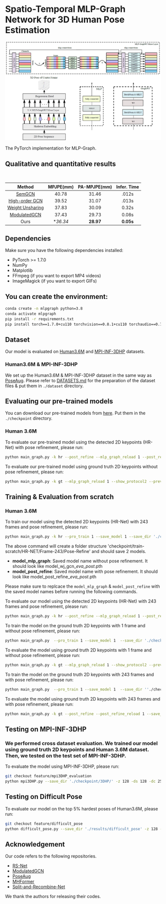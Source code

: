 # Spatio-Temporal MLP-Graph Network for 3D Human Pose Estimation
<p align="center"><img src="./demo/Network_Architecture.png", width="600" alt="" /></p>
The PyTorch implementation for MLP-Graph.

## Qualitative and quantitative results
<p align="center"><img src="demo/squat.gif", width="400"  alt="" /></p>

| Method | MPJPE(mm) | PA-MPJPE(mm) | Infer. Time
|  :----:  | :----: | :----: | :----: | 
| [SemGCN](https://github.com/garyzhao/SemGCN) | 40.78 | 31.46 | .012s |
| [High-order GCN](https://github.com/ZhimingZo/HGCN) | 39.52 | 31.07 | .013s |
| [Weight Unsharing](https://github.com/tamasino52/Any-GCN) | 37.83 | 30.09 | 0.32s |
| [ModulatedGCN](https://github.com/ZhimingZo/Modulated-GCN) | 37.43 | 29.73 | 0.08s |
| Ours | **36.34* | **28.97** | **0.05s** |

## Dependencies

Make sure you have the following dependencies installed:

* PyTorch >= 1.7.0
* NumPy
* Matplotlib
* FFmpeg (if you want to export MP4 videos)
* ImageMagick (if you want to export GIFs)

## You can create the environment:
```bash
conda create -n mlpgraph python=3.8
conda activate mlpgraph
pip install -r requirements.txt
pip install torch==1.7.0+cu110 torchvision==0.8.1+cu110 torchaudio==0.7.0 -f https://download.pytorch.org/whl/torch_stable.html
```

## Dataset

Our model is evaluated on [Human3.6M](http://vision.imar.ro/human3.6m) and [MPI-INF-3DHP](https://vcai.mpi-inf.mpg.de/3dhp-dataset/) datasets. 

### Human3.6M & MPI-INF-3DHP
We set up the Human3.6M & MPI-INF-3DHP dataset in the same way as [PoseAug](https://github.com/jfzhang95/PoseAug). Please refer to [DATASETS.md](https://github.com/jfzhang95/PoseAug/blob/main/DATASETS.md) for the preparation of the dataset files & put them in `./dataset` directory.


## Evaluating our pre-trained models
You can download our pre-trained models from [here](https://drive.google.com/drive/folders/1gWk1B-q-220XR-9MqdlqJFtUI3eBVJe6?usp=sharing). Put them in the `./checkpoint` directory.
### Human 3.6M

To evaluate our pre-trained model using the detected 2D keypoints (HR-Net) with pose refinement, please run:
```bash
python main_graph.py -k hr --post_refine --mlp_graph_reload 1 --post_refine_reload 1 --save_out_type post --show_protocol2 --previous_dir './checkpoint/Pre-trained/HR-Net/Frame-243/Pose-Refine' --mlp_graph_model model_mlp_graph_36_eva_post_4414.pth --post_refine_model model_post_refine_36_eva_post_4414.pth --nepoch 2 -z 384 -ds 384 -dc 768 --batchSize 256 --pad 121
```

To evaluate our pre-trained model using ground truth 2D keypoints without pose refinement, please run:
```bash
python main_graph.py -k gt --mlp_graph_reload 1 --show_protocol2 --previous_dir './checkpoint/Pre-trained/GT/Frame-1/Without-Pose-Refine' --mlp_graph_model model_mlp_graph_6_eva_xyz_3634.pth --nepoch 2 -z 128 -ds 128 -dc 256 --batchSize 256
```

## Training & Evaluation from scratch
### Human 3.6M

To train our model using the detected 2D keypoints (HR-Net) with 243 frames and pose refinement, please run:
```bash
python main_graph.py -k hr --pro_train 1 --save_model 1 --save_dir './checkpoint/train-scratch/HR-NET/Frame-243/Pose-Refine' --post_refine --save_out_type post --show_protocol2 --nepoch 51 -z 384 -ds 384 -dc 768 --batchSize 256 --pad 121
```
The above command will create a folder structure 'checkpoint/train-scratch/HR-NET/Frame-243/Pose-Refine' and should save 2 models.

- **model_mlp_graph**: Saved model name without pose refinement. It should look like model_wj_gcn_*_eva_post_*.pth
- **model_post_refine**: Saved model name with pose refinement. It should look like model_post_refine_*_eva_post_*.pth

Please make sure to replcace the `model_mlp_graph` & `model_post_refine` with the saved model names before running the following commands.

To evaluate our model using the detected 2D keypoints (HR-Net) with 243 frames and pose refinement, please run:
```bash
python main_graph.py -k hr --post_refine --mlp_graph_reload 1 --post_refine_reload 1 --save_out_type post --show_protocol2 --previous_dir './checkpoint/train-scratch/HR-NET/Frame-243/Pose-Refine' --mlp_graph_model 'model_mlp_graph' --post_refine_model 'model_post_refine' --nepoch 2 -z 384 -ds 384 -dc 768 --batchSize 256
```


To train the model on the ground truth 2D keypoints with 1 frame and without pose refinement, please run:
```bash
python main_graph.py  --pro_train 1 --save_model 1  --save_dir './checkpoint/train-scratch/GT/Frame-1/Without-Pose-Refine' --show_protocol2  --nepoch 51 --batchSize 256 -k gt -z 128 -ds 128 -dc 256 --learning_rate 1e-3 --large_decay_epoch 5 --lr_decay .95 -seed 1
```

To evaluate the model using ground truth 2D keypoints with 1 frame and without pose refinement, please run:
```bash
python main_graph.py -k gt --mlp_graph_reload 1 --show_protocol2 --previous_dir './checkpoint/train-scratch/GT/Frame-1/Without-Pose-Refine' --mlp_graph_model 'model_mlp_graph' --nepoch 2 -z 128 -ds 128 -dc 256 --batchSize 256
```

To train the model on the ground truth 2D keypoints with 243 frames and with pose refinement, please run:
```bash
python main_graph.py  --pro_train 1 --save_model 1  --save_dir ''./checkpoint/train-scratch/GT/Frame-243/Without-Pose-Refine'' --show_protocol2 --post_refine --save_out_type post --nepoch 51 --pad 121 --batchSize 256 -k gt -z 128 -ds 128 -dc 256 -seed 1 --learning_rate 1e-3 --large_decay_epoch 5 --lr_decay .95
```

To evaluate the model using ground truth 2D keypoints with 243 frames and with pose refinement, please run:
```bash
python main_graph.py -k gt --post_refine --post_refine_reload 1 --save_out_type post --mlp_graph_reload 1 --show_protocol2 --previous_dir './checkpoint/train-scratch/GT/Frame-243/Without-Pose-Refine' --mlp_graph_model 'model_mlp_graph' --post_refine_model 'model_post_refine' --nepoch 2 -z 128 -ds 128 -dc 256 --batchSize 256
```


## Testing on MPI-INF-3DHP
### We performed cross dataset evaluation. We trained our model using ground truth 2D keypoints and Human 3.6M dataset. Then, we tested on the test set of MPI-INF-3DHP.
To evaluate the model using MPI-INF-3DHP, please run:
```bash
git checkout feature/mpi3DHP_evaluation
python mpi3DHP.py --save_dir './checkpoint/3DHP/' -z 128 -ds 128 -dc 256 -k gt --previous_dir './checkpoint/Pre-trained/GT/Frame-1/Without-Pose-Refine/' --mlp_graph_model 'model_mlp_graph_6_eva_xyz_3634.pth' -mpi_3dhp_name '3DHP_test.npz'
```

## Testing on Difficult Pose
To evaluate our model on the top 5% hardest poses of Human3.6M, please run:
```bash
git checkout feature/difficult_pose
python difficult_pose.py --save_dir './results/difficult_pose' -z 128 -ds 128 -dc 256 -k gt --previous_dir './checkpoint/Pre-trained/GT/Frame-1/Without-Pose-Refine/' --mlp_graph_model model_mlp_graph_6_eva_xyz_3634.pth -df './dataset/' -dfn whole_body_S0.05_f5_1_gt.npz
```

## Acknowledgement
Our code refers to the following repositories.
* [RS-Net](https://github.com/nies14/RS-Net)
* [ModulatedGCN](https://github.com/ZhimingZo/Modulated-GCN)
* [PoseAug](https://github.com/jfzhang95/PoseAug)
* [MHFormer](https://github.com/Vegetebird/MHFormer)
* [Split-and-Recombine-Net](https://github.com/ailingzengzzz/Split-and-Recombine-Net)

We thank the authors for releasing their codes.
